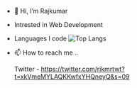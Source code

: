 - 👋 Hi, I’m Rajkumar
- Intrested in Web Development
- Languages I code
![Top Langs](https://github-readme-stats.vercel.app/api/top-langs/?username=rajkumar-07)
- 📫 How to reach me ..

   Twitter - https://twitter.com/rjkmrtwt?t=xkVmeMYLAQKKwfxYHQneyQ&s=09

<!---
rajkumar-07/rajkumar-07 is a ✨ special ✨ repository because its `README.md` (this file) appears on your GitHub profile.
You can click the Preview link to take a look at your changes.
--->
